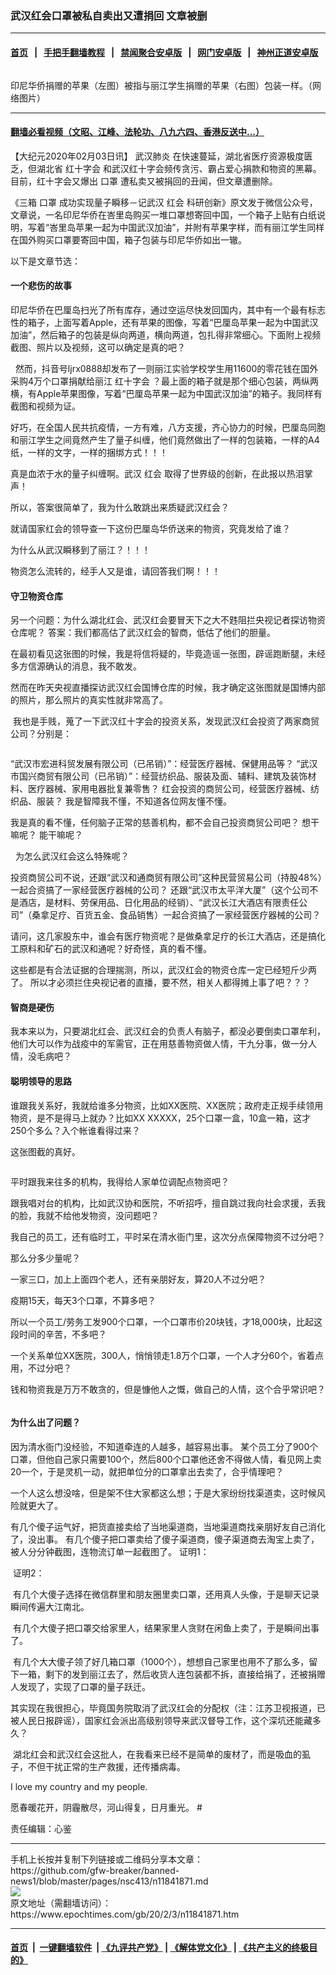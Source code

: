 ### 武汉红会口罩被私自卖出又遭捐回 文章被删
------------------------

#### [首页](https://github.com/gfw-breaker/banned-news1/blob/master/README.md) &nbsp;&nbsp;|&nbsp;&nbsp; [手把手翻墙教程](https://github.com/gfw-breaker/guides/wiki) &nbsp;&nbsp;|&nbsp;&nbsp; [禁闻聚合安卓版](https://github.com/gfw-breaker/bn-android) &nbsp;&nbsp;|&nbsp;&nbsp; [网门安卓版](https://github.com/oGate2/oGate) &nbsp;&nbsp;|&nbsp;&nbsp; [神州正道安卓版](https://github.com/SzzdOgate/update) 



<div><img alt="" class="aligncenter wp-post-image" src="https://i.epochtimes.com/assets/uploads/2020/02/bkn-20200203205008225-0203_00952_001_01p-600x400.jpg"/>
<div class="red16 caption">
 <p>
  印尼华侨捐赠的苹果（左图）被指与丽江学生捐赠的苹果（右图）包装一样。（网络图片）
 </p>
</div>
</div><hr/>

#### [翻墙必看视频（文昭、江峰、法轮功、八九六四、香港反送中...）](https://github.com/gfw-breaker/banned-news1/blob/master/pages/link3.md)

<div><p>
 【大纪元2020年02月03日讯】
 <ok href="https://www.epochtimes.com/gb/tag/%E6%AD%A6%E6%B1%89%E8%82%BA%E7%82%8E.html">
  武汉肺炎
 </ok>
 在快速蔓延，湖北省医疗资源极度匮乏，但湖北省
 <ok href="https://www.epochtimes.com/gb/tag/%E7%BA%A2%E5%8D%81%E5%AD%97%E4%BC%9A.html">
  红十字会
 </ok>
 和武汉红十字会频传贪污、霸占爱心捐款和物资的黑幕。目前，红十字会又爆出
 <ok href="https://www.epochtimes.com/gb/tag/%E5%8F%A3%E7%BD%A9.html">
  口罩
 </ok>
 遭私卖又被捐回的丑闻，但文章遭删除。
</p>
<p>
 《三箱
 <ok href="https://www.epochtimes.com/gb/tag/%E5%8F%A3%E7%BD%A9.html">
  口罩
 </ok>
 成功实现量子瞬移－记武汉
 <ok href="https://www.epochtimes.com/gb/tag/%E7%BA%A2%E4%BC%9A.html">
  红会
 </ok>
 科研创新》原文发于微信公众号，文章说，一名印尼华侨在峇里岛购买一堆口罩想寄回中国，一个箱子上贴有白纸说明，写着“峇里岛苹果一起为中国武汉加油”，并附有苹果字样，而有丽江学生同样在国外购买口罩要寄回中国，箱子包装与印尼华侨如出一辙。
</p>
<p>
 以下是文章节选：
</p>
<h4>
 一个悲伤的故事
</h4>
<p>
 印尼华侨在巴厘岛扫光了所有库存，通过空运尽快发回国内，其中有一个最有标志性的箱子，上面写着Apple，还有苹果的图像，写着“巴厘岛苹果一起为中国武汉加油”，然后箱子的包装是纵向两道，横向两道，包扎得非常细心。下面附上视频截图、照片以及视频，这可以确定是真的吧？
</p>
<p>
 <ok href="http://i.epochtimes.com/assets/uploads/2020/02/20200202_15807072884920.jpg">
  <img alt="" class="aligncenter wp-image-11841875 size-medium" src="http://i.epochtimes.com/assets/uploads/2020/02/20200202_15807072884920-450x255.jpg"/>
 </ok>
 <ok href="http://i.epochtimes.com/assets/uploads/2020/02/20200202_15807072956828.jpg">
  <img alt="" class="aligncenter wp-image-11841876 size-medium" src="http://i.epochtimes.com/assets/uploads/2020/02/20200202_15807072956828-450x337.jpg"/>
 </ok>
 然而，抖音号ljrx0888却发布了一则丽江实验学校学生用11600的零花钱在国外采购4万个口罩捐献给丽江
 <ok href="https://www.epochtimes.com/gb/tag/%E7%BA%A2%E5%8D%81%E5%AD%97%E4%BC%9A.html">
  红十字会
 </ok>
 ？最上面的箱子就是那个细心包装，两纵两横，有Apple苹果图像，写着“巴厘岛苹果一起为中国武汉加油”的箱子。我同样有截图和视频为证。
 <ok href="http://i.epochtimes.com/assets/uploads/2020/02/20200202_15807073071218.jpg">
  <img alt="" class="aligncenter wp-image-11841880 size-medium" src="http://i.epochtimes.com/assets/uploads/2020/02/20200202_15807073071218-450x392.jpg"/>
 </ok>
</p>
<p>
 好巧，在全国人民共抗疫情，一方有难，八方支援，齐心协力的时候，巴厘岛同胞和丽江学生之间竟然产生了量子纠缠，他们竟然做出了一样的包装箱，一样的A4纸，一样的文字，一样的捆绑方式！！！
</p>
<p>
 真是血浓于水的量子纠缠啊。武汉
 <ok href="https://www.epochtimes.com/gb/tag/%E7%BA%A2%E4%BC%9A.html">
  红会
 </ok>
 取得了世界级的创新，在此报以热泪掌声！
</p>
<p>
 所以，答案很简单了，我为什么敢跳出来质疑武汉红会？
</p>
<p>
 就请国家红会的领导查一下这份巴厘岛华侨送来的物资，究竟发给了谁？
</p>
<p>
 为什么从武汉瞬移到了丽江？！！！
</p>
<p>
 物资怎么流转的，经手人又是谁，请回答我们啊！！！
</p>
<h4>
 守卫物资仓库
</h4>
<p>
 另一个问题：为什么湖北红会、武汉红会要冒天下之大不韪阻拦央视记者探访物资仓库呢？ 答案：我们都高估了武汉红会的智商，低估了他们的胆量。
</p>
<p>
 在最初看见这张图的时候，我是将信将疑的，毕竟造谣一张图，辟谣跑断腿，未经多方信源确认的消息，我不敢发。
</p>
<p>
 然而在昨天央视直播探访武汉红会国博仓库的时候，我才确定这张图就是国博内部的照片，那么照片的真实性就非常高了。
</p>
<p>
 <ok href="http://i.epochtimes.com/assets/uploads/2020/02/20200202_15807073267255.jpg">
  <img alt="" class="aligncenter wp-image-11841887 size-medium" src="http://i.epochtimes.com/assets/uploads/2020/02/20200202_15807073267255-450x458.jpg"/>
 </ok>
 我也是手贱，蒐了一下武汉红十字会的投资关系，发现武汉红会投资了两家商贸公司？分别是：
</p>
<p>
 <ok href="http://i.epochtimes.com/assets/uploads/2020/02/20200202_15807073356027.jpg">
  <img alt="" class="aligncenter wp-image-11841890 size-medium" src="http://i.epochtimes.com/assets/uploads/2020/02/20200202_15807073356027-450x189.jpg"/>
 </ok>
</p>
<p>
 “武汉市宏进科贸发展有限公司（已吊销）”：经营医疗器械、保健用品等？ “武汉市国兴商贸有限公司（已吊销）”：经营纺织品、服装及面、辅料、建筑及装饰材料、医疗器械、家用电器批复兼零售？ 红会投资的商贸公司，经营医疗器械、纺织品、服装？ 我是智障我不懂，不知道各位网友懂不懂。
</p>
<p>
 我是真的看不懂，任何脑子正常的慈善机构，都不会自己投资商贸公司吧？ 想干嘛呢？ 能干嘛呢？
</p>
<p>
 <ok href="http://i.epochtimes.com/assets/uploads/2020/02/20200202_15807073451187.jpg">
  <img alt="" class="aligncenter wp-image-11841892 size-medium" src="http://i.epochtimes.com/assets/uploads/2020/02/20200202_15807073451187-450x207.jpg"/>
 </ok>
 <ok href="http://i.epochtimes.com/assets/uploads/2020/02/20200202_15807073556931.jpg">
  <img alt="" class="aligncenter wp-image-11841893 size-medium" src="http://i.epochtimes.com/assets/uploads/2020/02/20200202_15807073556931-450x207.jpg"/>
 </ok>
 为怎么武汉红会这么特殊呢？
</p>
<p>
 投资商贸公司不说，还跟“武汉和通商贸有限公司”这种民营贸易公司（持股48%）一起合资搞了一家经营医疗器械的公司？ 还跟“武汉市太平洋大厦”（这个公司不是酒店，是材料、劳保用品、日化用品的经销）、“武汉长江大酒店有限责任公司”（桑拿足疗、百货五金、食品销售）一起合资搞了一家经营医疗器械的公司？
</p>
<p>
 请问，这几家股东中，谁会有医疗物资呢？是做桑拿足疗的长江大酒店，还是搞化工原料和矿石的武汉和通呢？好奇怪，真的看不懂。
</p>
<p>
 这些都是有合法证据的合理揣测，所以，武汉红会的物资仓库一定已经短斤少两了。 所以才必须拦住央视记者的直播，要不然，相关人都得摊上事了吧？？？
</p>
<h4>
 智商是硬伤
</h4>
<p>
 我本来以为，只要湖北红会、武汉红会的负责人有脑子，都没必要倒卖口罩牟利，他们大可以作为战疫中的军需官，正在用慈善物资做人情，干九分事，做一分人情，没毛病吧？
</p>
<h4>
 聪明领导的思路
</h4>
<p>
 谁跟我关系好，我就给谁多分物资，比如XX医院、XX医院；政府走正规手续领用物资，是不是得马上就办？比如XX XXXXX，25个口罩一盒，10盒一箱，这才250个多么？入个帐谁看得过来？
</p>
<p>
 <ok href="http://i.epochtimes.com/assets/uploads/2020/02/20200202_15807073721147.jpg">
  <img alt="" class="aligncenter wp-image-11841902 size-medium" src="http://i.epochtimes.com/assets/uploads/2020/02/20200202_15807073721147-450x224.jpg"/>
 </ok>
 <br/>
 这张图截的真好。
</p>
<p>
 <ok href="http://i.epochtimes.com/assets/uploads/2020/02/20200202_15807073771237.jpg">
  <img alt="" class="aligncenter wp-image-11841907 size-medium" src="http://i.epochtimes.com/assets/uploads/2020/02/20200202_15807073771237-450x184.jpg"/>
 </ok>
</p>
<p>
 平时跟我来往多的机构，我得给人家单位调配点物资吧？
</p>
<p>
 跟我唱对台的机构，比如武汉协和医院，不听招呼，擅自跳过我向社会求援，丢我的脸，我就不给他发物资，没问题吧？
</p>
<p>
 我自己的员工，还有临时工，平时呆在清水衙门里，这次分点保障物资不过分吧？
</p>
<p>
 那么分多少量呢？
</p>
<p>
 一家三口，加上上面四个老人，还有亲朋好友，算20人不过分吧？
</p>
<p>
 疫期15天，每天3个口罩，不算多吧？
</p>
<p>
 所以一个员工/劳务工发900个口罩，一个口罩市价20块钱，才18,000块，比起这段时间的辛苦，不多吧？
</p>
<p>
 一个关系单位XX医院，300人，悄悄领走1.8万个口罩，一个人才分60个，省着点用，不过分吧？
</p>
<p>
 钱和物资我是万万不敢贪的，但是慷他人之慨，做自己的人情，这个合乎常识吧？
</p>
<p>
 <ok href="http://i.epochtimes.com/assets/uploads/2020/02/20200202_15807073871142.jpg">
  <img alt="" class="aligncenter wp-image-11841913 size-medium" src="http://i.epochtimes.com/assets/uploads/2020/02/20200202_15807073871142-450x360.jpg"/>
 </ok>
</p>
<h4>
 为什么出了问题？
</h4>
<p>
 因为清水衙门没经验，不知道牵连的人越多，越容易出事。 某个员工分了900个口罩，但他自己家只需要100个，然后800个口罩他还舍不得做人情，看见网上卖20一个，于是灵机一动，就把单位分的口罩拿出去卖了，合乎情理吧？
</p>
<p>
 一个人这么想没啥，但是架不住大家都这么想；于是大家纷纷找渠道卖，这时候风险就更大了。
</p>
<p>
 有几个傻子运气好，把货直接卖给了当地渠道商，当地渠道商找亲朋好友自己消化了，没出事。 有几个傻子把口罩卖给了傻子渠道商，傻子渠道商去淘宝上卖了，被人分分钟截图，连物流订单一起截图了。 证明1：
</p>
<p>
 <ok href="http://i.epochtimes.com/assets/uploads/2020/02/20200202_15807073961202.jpg">
  <img alt="" class="aligncenter wp-image-11841916 size-medium" src="http://i.epochtimes.com/assets/uploads/2020/02/20200202_15807073961202-450x975.jpg"/>
 </ok>
 证明2：
</p>
<p>
 <ok href="http://i.epochtimes.com/assets/uploads/2020/02/20200202_15807074059173.jpg">
  <img alt="" class="aligncenter wp-image-11841917 size-medium" src="http://i.epochtimes.com/assets/uploads/2020/02/20200202_15807074059173-450x323.jpg"/>
 </ok>
 有几个大傻子选择在微信群里和朋友圈里卖口罩，还用真人头像，于是聊天记录瞬间传遍大江南北。
</p>
<p>
 <ok href="http://i.epochtimes.com/assets/uploads/2020/02/20200202_15807074136706.jpg">
  <img alt="" class="aligncenter wp-image-11841919 size-medium" src="http://i.epochtimes.com/assets/uploads/2020/02/20200202_15807074136706-450x360.jpg"/>
 </ok>
 有几个大傻子把口罩交给家里人，结果家里人贪财在闲鱼上卖了，于是瞬间出事了。
</p>
<p>
 <ok href="http://i.epochtimes.com/assets/uploads/2020/02/20200202_15807074231112.jpg">
  <img alt="" class="aligncenter wp-image-11841920 size-medium" src="http://i.epochtimes.com/assets/uploads/2020/02/20200202_15807074231112-450x699.jpg"/>
 </ok>
 有几个大大傻子领了好几箱口罩（1000个），想想自己家里也用不了那么多，留下一箱，剩下的发到丽江去了，然后收货人连包装都不拆，直接给捐了，还被捐赠人发现了，实现了口罩的量子跃迁。
</p>
<p>
 其实现在我很担心，毕竟国务院取消了武汉红会的分配权（注：江苏卫视报道，已被人民日报辟谣），国家红会派出高级别领导来武汉督导工作，这个深坑还能藏多久？
</p>
<p>
 <ok href="http://i.epochtimes.com/assets/uploads/2020/02/20200202_15807074529356.jpg">
  <img alt="" class="aligncenter wp-image-11841923 size-medium" src="http://i.epochtimes.com/assets/uploads/2020/02/20200202_15807074529356-450x337.jpg"/>
 </ok>
 湖北红会和武汉红会这批人，在我看来已经不是简单的废材了，而是吸血的虱子，不但干扰正常的生产救援，还传播病毒。
</p>
<p>
 I love my country and my people.
</p>
<p>
 愿春暖花开，阴霾散尽，河山得复，日月重光。 #
</p>
<p>
 责任编辑：心鉴
</p>
</div>
<hr/>
手机上长按并复制下列链接或二维码分享本文章：<br/>
https://github.com/gfw-breaker/banned-news1/blob/master/pages/nsc413/n11841871.md <br/>
<a href='https://github.com/gfw-breaker/banned-news1/blob/master/pages/nsc413/n11841871.md'><img src='https://github.com/gfw-breaker/banned-news1/blob/master/pages/nsc413/n11841871.md.png'/></a> <br/>
原文地址（需翻墙访问）：https://www.epochtimes.com/gb/20/2/3/n11841871.htm


------------------------
#### [首页](https://github.com/gfw-breaker/banned-news1/blob/master/README.md) &nbsp;|&nbsp; [一键翻墙软件](https://github.com/gfw-breaker/nogfw/blob/master/README.md) &nbsp;| [《九评共产党》](https://github.com/gfw-breaker/9ping.md/blob/master/README.md#九评之一评共产党是什么) | [《解体党文化》](https://github.com/gfw-breaker/jtdwh.md/blob/master/README.md) | [《共产主义的终极目的》](https://github.com/gfw-breaker/gczydzjmd.md/blob/master/README.md)


<img src='http://gfw-breaker.win/banned-news/pages/nsc413/n11841871.md' width='0px' height='0px'/>